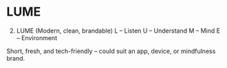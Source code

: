 # LUME

2. LUME (Modern, clean, brandable)
L – Listen
U – Understand
M – Mind
E – Environment

Short, fresh, and tech-friendly – could suit an app, device, or mindfulness brand.
